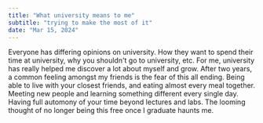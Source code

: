 ```yaml
---
title: "What university means to me"
subtitle: "trying to make the most of it"
date: "Mar 15, 2024"
---
```


Everyone has differing opinions on university. How they want to spend their time at university, why you shouldn't go to university, etc. For me, university has really helped me discover a lot about myself and grow. After two years, a common feeling amongst my friends is the fear of this all ending. Being able to live with your closest friends, and eating almost every meal together. Meeting new people and learning something different every single day. Having full automony of your time beyond lectures and labs. The looming thought of no longer being this free once I graduate haunts me.   

